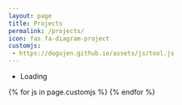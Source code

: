 ```yaml
---
layout: page
title: Projects
permalink: /projects/
icon: fas fa-diagram-project
customjs:
 - https://dogujen.github.io/assets/js/tool.js
---
```


<ul id="repo-list">
  <li>Loading</li>
</ul>
{% for js in page.customjs %}
<script async type="text/javascript" src="{{ js }}"></script>
{% endfor %}